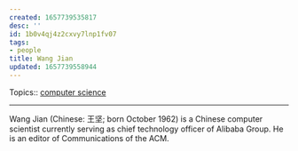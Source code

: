 ```yaml
---
created: 1657739535817
desc: ''
id: 1b0v4qj4z2cxvy7lnp1fv07
tags:
- people
title: Wang Jian
updated: 1657739558944
---
```

   
Topics::  [computer science](../../topics/computer%20science.md)   
   
   
---   
   
Wang Jian (Chinese: 王坚; born October 1962) is a Chinese computer scientist currently serving as chief technology officer of Alibaba Group. He is an editor of Communications of the ACM.